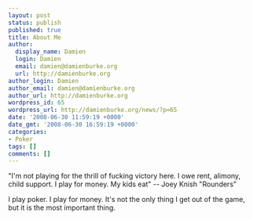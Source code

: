 ```yaml
---
layout: post
status: publish
published: true
title: About Me
author:
  display_name: Damien
  login: Damien
  email: damien@damienburke.org
  url: http://damienburke.org
author_login: Damien
author_email: damien@damienburke.org
author_url: http://damienburke.org
wordpress_id: 65
wordpress_url: http://damienburke.org/news/?p=65
date: '2008-06-30 11:59:19 +0000'
date_gmt: '2008-06-30 16:59:19 +0000'
categories:
- Poker
tags: []
comments: []
---
```

<p>"I'm not playing for the thrill of fucking victory here. I owe rent, alimony, child support. I play for money. My kids eat" -- Joey Knish "Rounders"</p>
<p>I play poker. I play for money. It's not the only thing I get out of the game, but it is the most important thing.</p>
